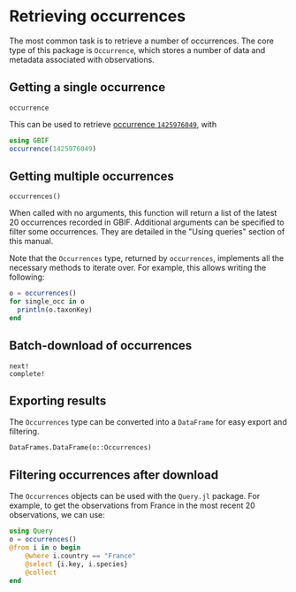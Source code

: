 # Retrieving occurrences

The most common task is to retrieve a number of occurrences. The core type of this package is `Occurrence`, which stores a number of data and metadata associated with observations.

## Getting a single occurrence

```@docs
occurrence
```

This can be used to retrieve [occurrence `1425976049`][exocc], with

~~~ julia
using GBIF
occurrence(1425976049)
~~~

[exocc]: https://www.gbif.org/occurrence/1425976049

## Getting multiple occurrences

```@docs
occurrences()
```

When called with no arguments, this function will return a list of the latest 20
occurrences recorded in GBIF. Additional arguments can be specified to filter
some occurrences. They are detailed in the "Using queries" section of this
manual.

Note that the `Occurrences` type, returned by `occurrences`, implements all the
necessary methods to iterate over. For example, this allows writing the following:

~~~ julia
o = occurrences()
for single_occ in o
  println(o.taxonKey)
end
~~~

## Batch-download of occurrences

```@docs
next!
complete!
```

## Exporting results

The `Occurrences` type can be converted into a `DataFrame` for easy export and
filtering.

```@docs
DataFrames.DataFrame(o::Occurrences)
```

## Filtering occurrences after download

The `Occurrences` objects can be used with the `Query.jl` package. For example,
to get the observations from France in the most recent 20 observations, we can
use:

~~~ julia
using Query
o = occurrences()
@from i in o begin
    @where i.country == "France"
    @select {i.key, i.species}
    @collect
end
~~~
